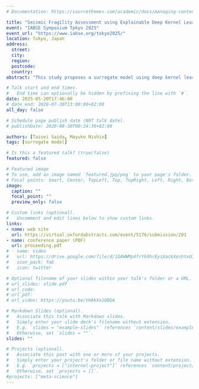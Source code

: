 ```yaml
---
# Documentation: https://sourcethemes.com/academic/docs/managing-content/

title: "Seismic Fragility Assessment using Explainable Deep Kernel Learning Surrogate Model considering Structural and Seismic Uncertainties"
event: "IABSE Symposium Tpkyo 2025"
event_url: "https://www.iabse.org/tokyo2025/"
location: Tokyo, Japan
address:
  street:
  city:
  region:
  postcode:
  country:
abstract: "This study proposes a surrogate model using deep kernel learning (DKL) with a convolutional neural network (CNN) and attention mechanism for efficient seismic fragility assessment of infrastructure. The CNN extracts features from seismic response spectrum, enabling efficient Gaussian process (GP) regression in a lower-dimensional space. An automatic relevance determination (ARD) kernel and attention mechanism enhance explainability by evaluating input variable contributions and attention weights for response spectrum. The model achieved high prediction accuracy, outperforming GPs, especially with limited data. Fragility analysis using the surrogate model reduced computational cost to 0.05% of direct numerical simulation. "

# Talk start and end times.
#   End time can optionally be hidden by prefixing the line with `#`.
date: 2025-05-20T17:46:00
# date_end: 2020-07-30T13:00:00+02:00
all_day: false

# Schedule page publish date (NOT talk date).
# publishDate: 2020-08-30T00:34:30+02:00

authors: [Taisei Saida, Mayuko Nishio]
tags: [surrogate model]

# Is this a featured talk? (true/false)
featured: false

# Featured image
# To use, add an image named `featured.jpg/png` to your page's folder. 
# Focal points: Smart, Center, TopLeft, Top, TopRight, Left, Right, BottomLeft, Bottom, BottomRight.
image:
  caption: ""
  focal_point: ""
  preview_only: false

# Custom links (optional).
#   Uncomment and edit lines below to show custom links.
links:
- name: web site
  url: https://virtual.oxfordabstracts.com/event/5176/submission/201
- name: conference paper (PDF)
  url: proceeding.pdf
# - name: video
#   url: https://drive.google.com/file/d/1GAWWMp4frYk9hrEyiXackXeshtxU3lCh/view?usp=share_link
#   icon_pack: fab
#   icon: twitter

# Optional filename of your slides within your talk's folder or a URL.
# url_slides: slide.pdf
# url_code:
# url_pdf:
# url_video: https://youtu.be/VHAkXa10BGA

# Markdown Slides (optional).
#   Associate this talk with Markdown slides.
#   Simply enter your slide deck's filename without extension.
#   E.g. `slides = "example-slides"` references `content/slides/example-slides.md`.
#   Otherwise, set `slides = ""`.
slides: ""

# Projects (optional).
#   Associate this post with one or more of your projects.
#   Simply enter your project's folder or file name without extension.
#   E.g. `projects = ["internal-project"]` references `content/project/deep-learning/index.md`.
#   Otherwise, set `projects = []`.
#projects: ["meta-science"]
---
```


